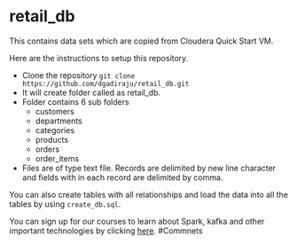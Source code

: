 # retail_db

This contains data sets which are copied from Cloudera Quick Start VM.

Here are the instructions to setup this repository.

* Clone the repository `git clone https://github.com/dgadiraju/retail_db.git`
* It will create folder called as retail_db.
* Folder contains 6 sub folders
  * customers
  * departments
  * categories
  * products
  * orders
  * order_items
* Files are of type text file. Records are delimited by new line character and fields with in each record are delimited by comma.

You can also create tables with all relationships and load the data into all the tables by using `create_db.sql`.

You can sign up for our courses to learn about Spark, kafka and other important technologies by clicking [here](http://discuss.itversity.com/t/udemy-coupons-big-data-courses/17934).
#Commnets
